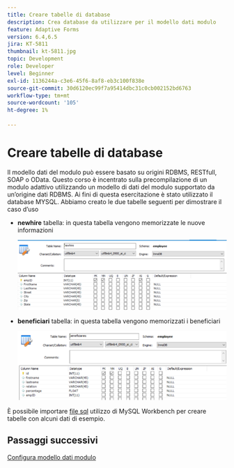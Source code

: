 ```yaml
---
title: Creare tabelle di database
description: Crea database da utilizzare per il modello dati modulo
feature: Adaptive Forms
version: 6.4,6.5
jira: KT-5811
thumbnail: kt-5811.jpg
topic: Development
role: Developer
level: Beginner
exl-id: 1136244a-c3e6-45f6-8af8-eb3c100f838e
source-git-commit: 30d6120ec99f7a95414dbc31c0cb002152bd6763
workflow-type: tm+mt
source-wordcount: '105'
ht-degree: 1%

---
```


# Creare tabelle di database

Il modello dati del modulo può essere basato su origini RDBMS, RESTfull, SOAP o OData. Questo corso è incentrato sulla precompilazione di un modulo adattivo utilizzando un modello di dati del modulo supportato da un’origine dati RDBMS. Ai fini di questa esercitazione è stato utilizzato il database MYSQL. Abbiamo creato le due tabelle seguenti per dimostrare il caso d’uso

* **newhire** tabella: in questa tabella vengono memorizzate le nuove informazioni

  ![newhire](assets/newhire-table.png)


* **beneficiari** tabella: in questa tabella vengono memorizzati i beneficiari

  ![beneficiari](assets/beneficiaries-table.png)

È possibile importare [file sql](assets/db-schema.sql) utilizzo di MySQL Workbench per creare tabelle con alcuni dati di esempio.

## Passaggi successivi

[Configura modello dati modulo](./configuring-form-data-model.md)
